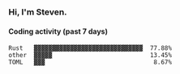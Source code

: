 ### Hi, I'm Steven.

#### Coding activity (past 7 days)
```
Rust   ▓▓▓▓▓▓▓▓▓▓▓▓▓▓▓▓▓▓▓▓▓▓▓▓▓▓▓▓▓▓  77.88%
other  ▓▓▓▓▓                           13.45%
TOML   ▓▓▓                              8.67%
```
